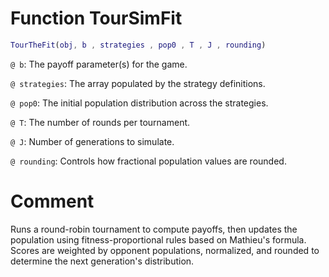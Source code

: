 # Function TourSimFit

```matlab
TourTheFit(obj, b , strategies , pop0 , T , J , rounding)
```

`@ b`: The payoff parameter(s) for the game.

`@ strategies`: The array populated by the strategy definitions.

`@ pop0`: The initial population distribution across the strategies.

`@ T`:  The number of rounds per tournament.

`@ J`: Number of generations to simulate.

`@ rounding`: Controls how fractional population values are rounded.


# Comment
Runs a round-robin tournament to compute payoffs, then updates the population using fitness-proportional rules based on Mathieu's formula. Scores are weighted by opponent populations, normalized, and rounded to determine the next generation's distribution. 

